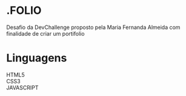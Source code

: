 # .FOLIO
Desafio da DevChallenge proposto pela Maria Fernanda Almeida com finalidade de criar um portifolio 

# Linguagens
HTML5<br>
CSS3<br>
JAVASCRIPT
